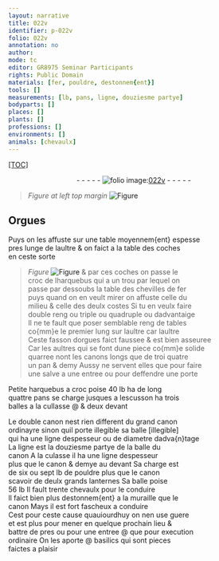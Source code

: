 ```yaml
---
layout: narrative
title: 022v
identifier: p-022v
folio: 022v
annotation: no
author:
mode: tc
editor: GR8975 Seminar Participants
rights: Public Domain
materials: [fer, pouldre, destonnem{ent}]
tools: []
measurements: [lb, pans, ligne, douziesme partye]
bodyparts: []
places: []
plants: []
professions: []
environments: []
animals: [chevaulx]
---
```


<p><a href="{{ site.baseurl }}/diplomatic/">[TOC]</a></p><div class="folio" align="center">- - - - - <a href="http://gallica.bnf.fr/ark:/12148/btv1b10500001g/f52.image" target="_blank"><img src="https://cu-mkp.github.io/2017-workshop-edition/assets/photo-icon.png" alt="folio image: " style="display:inline-block; margin-bottom:-3px;"/>022v</a> - - - - - </div>  
  
> *Figure*
> *at left top margin*
> <a href="https://drive.google.com/open?id=0B9-oNrvWdlO5NkNrYkVZTlVnbDQ" target="_blank"><img src="https://cu-mkp.github.io/GR8975-edition/assets/photo-icon.png" alt="Figure" style="display:inline-block; margin-bottom:-3px;"/></a>
 

## Orgues

 
Puys on les affuste sur une table moyennem{ent} espesse<br/> pres lun<span class="del">g</span><span class="add">e</span> de laultre & on faict a la table des coches<br/> en ceste sorte 
> *Figure*
> <a href="https://drive.google.com/open?id=0B9-oNrvWdlO5RnQ2Ri1PenA1aDA" target="_blank"><img src="https://cu-mkp.github.io/GR8975-edition/assets/photo-icon.png" alt="Figure" style="display:inline-block; margin-bottom:-3px;"/></a>
 & par ces coches on passe le<br/> croc de lharquebus qui a un trou par lequel on<br/> passe par dessoubs la table des chevilles de <span class="m">fer</span><br/> puys quand on en veult mirer on affuste celle du<br/> milieu & celle des deulx costes Si tu en veulx faire<br/> double reng ou triple ou quadruple ou dadvantaige<br/> Il ne te fault que poser semblable reng de tables<br/> co{mm}e le premier lung sur laultre <span class="del">car laultre</span><br/> Ceste fasson dorgues faict faussee & <span class="add">est</span> bien asseuree<br/> Car les aultres qui se font dune piece co{mm}e solide<br/> quarree nont les canons longs que de <span class="del">troi</span> <span class="del">quatre</span><br/> un pan & demy Aussy ne servent elles que pour faire<br/> une salve a une entree ou pour deffendre une porte
 
Petite harquebus a croc poise 40 <span class="ms">lb</span> ha de long<br/> quattre <span class="ms">pans</span> se charge jusques a lescusson ha trois<br/> balles a la cullasse @ & deux devant
 
Le double canon nest rien different du grand canon<br/> ordinayre sinon quil porte <span class="del">illegible</span> sa balle <span class="del">[illegible]</span><br/> qui ha une <span class="ms">ligne</span> despesseur ou de diametre dadva{n}tage<br/> La <span class="ms">ligne</span> est la <span class="ms">douziesme partye</span> de la balle du<br/> canon A la culasse il ha une <span class="ms">ligne</span> despesseur<br/> plus que le canon & demye au devant Sa charge est<br/> de six ou sept <span class="ms">lb</span> de <span class="m">pouldre</span> plus que le canon<br/> scavoir de deulx grands lanternes Sa balle poise<br/> 56 <span class="ms">lb</span> Il fault trente <span class="al">chevaulx</span> pour le conduire<br/> ll faict bien plus <span class="m">destonnem{ent}</span> a la muraille que le<br/> canon Mays il est fort fascheux a conduire<br/> Cest pour ceste cause quauiourdhuy on nen use guere<br/> et est plus pour mener en quelque prochain lieu &<br/> battre de pres ou pour une entree @ que pour execution<br/> ordinaire On les aporte @ basilics qui sont pieces<br/> faictes a plaisir
 
